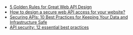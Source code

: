 - [5 Golden Rules for Great Web API Design](https://www.toptal.com/api-developers/5-golden-rules-for-designing-a-great-web-api)
- [How to design a secure web API access for your website?](https://blog.bytebytego.com/p/how-to-design-a-secture-web-api-access)
- [Securing APIs: 10 Best Practices for Keeping Your Data and Infrastructure Safe](https://www.f5.com/labs/learning-center/securing-apis-10-best-practices-for-keeping-your-data-and-infrastructure-safe)
- [API security: 12 essential best practices](https://blog.axway.com/learning-center/digital-security/keys-oauth/api-security-best-practices)
